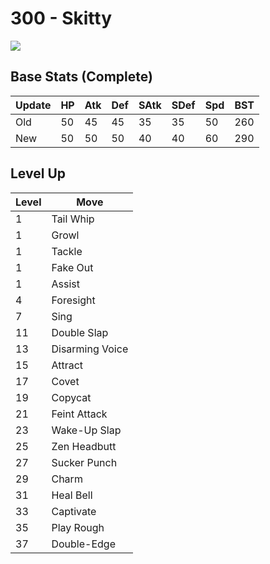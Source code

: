 # 300 - Skitty
![][300]

## Base Stats (Complete)

Update | HP | Atk | Def | SAtk | SDef | Spd | BST
---    | ---| --- | --- | ---  | ---  | --- | ---
Old    | 50 |  45 |  45 |  35  |  35  |  50  |  260
New    | 50 |  50 |  50 |  40  |  40  |  60  |  290

## Level Up

Level | Move
---   | ---
  1   | Tail Whip
  1   | Growl
  1   | Tackle
  1   | Fake Out
  1   | Assist
  4   | Foresight
  7   | Sing
 11   | Double Slap
 13   | Disarming Voice
 15   | Attract
 17   | Covet
 19   | Copycat
 21   | Feint Attack
 23   | Wake-Up Slap
 25   | Zen Headbutt
 27   | Sucker Punch
 29   | Charm
 31   | Heal Bell
 33   | Captivate
 35   | Play Rough
 37   | Double-Edge



[300]: ../img/pokemon/300.png

